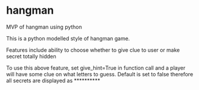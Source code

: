 # hangman
MVP of hangman using python

This is a python modelled style of hangman game.

Features include ability to choose whether to give clue to user or make secret totally hidden

To use this above feature, set give_hint=True in function call and a player will have some clue on what letters to guess. Default is set to false therefore all secrets are displayed as **********
